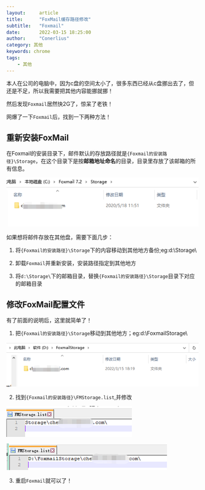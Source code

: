 ```yaml
---
layout:     article
title:      "FoxMail缓存路径修改"
subtitle:   "Foxmail"
date:       2022-03-15 18:25:00
author:     "Conerlius"
category: 其他
keywords: chrome
tags:
    - 其他
---
```


本人在公司的电脑中，因为c盘的空间太小了，很多东西已经从c盘挪出去了，但还是不足，所以我需要把其他内容能挪就挪！

然后发现`Foxmail`居然快2G了，惊呆了老铁！

网爆了一下`Foxmail`后，找到一下两种方法！

## 重新安装FoxMail

在Foxmail的安装目录下，邮件默认的存放路径就是`{Foxmail的安装路径}\Storage`，在这个目录下是按**邮箱地址命名**的目录，目录里存放了该邮箱的所有信息。

![ ](/images/other/foxmail1.png)

如果想将邮件存放在其他盘，需要下面几步：

1. 将`{Foxmail的安装路径}\Storage`下的内容移动到其他地方备份;eg:d:\Storage\

2. 卸载`Foxmail`并重新安装，安装路径指定到其他地方

3. 将`d:\Storage\`下的邮箱目录，替换`{Foxmail的安装路径}\Storage`目录下对应的邮箱目录

## 修改FoxMail配置文件

有了前面的说明后，这里就简单了！

1. 把`{Foxmail的安装路径}\Storage`移动到其他地方；eg:d:\FoxmailStorage\

![ ](/images/other/foxmail2.png)

2. 找到`{Foxmail的安装路径}\FMStorage.list`,并修改

![ ](/images/other/foxmail3.png)

![ ](/images/other/foxmail4.png)

3. 重启`Foxmail`就可以了！